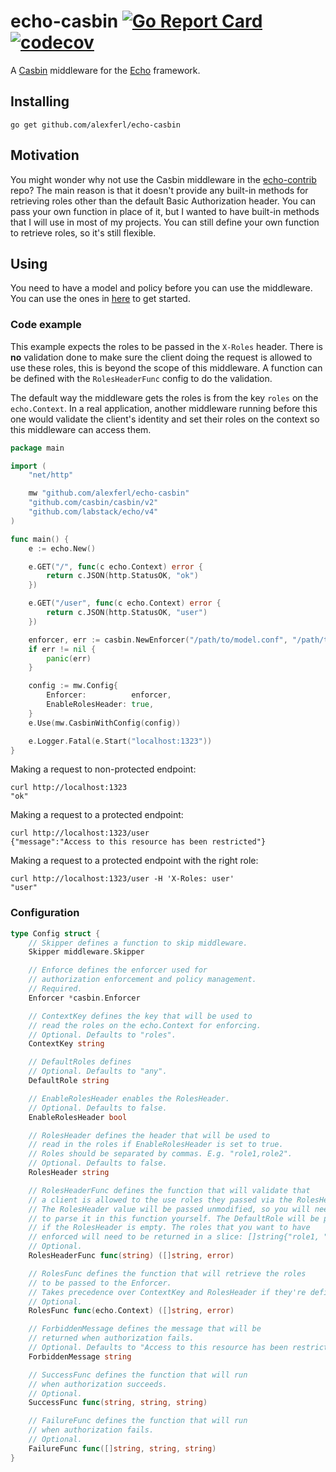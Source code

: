 # echo-casbin [![Go Report Card](https://goreportcard.com/badge/github.com/alexferl/echo-casbin)](https://goreportcard.com/report/github.com/alexferl/echo-casbin) [![codecov](https://codecov.io/gh/alexferl/echo-casbin/branch/master/graph/badge.svg)](https://codecov.io/gh/alexferl/echo-casbin)

A [Casbin](https://casbin.io/) middleware for the [Echo](https://github.com/labstack/echo) framework.

## Installing
```shell
go get github.com/alexferl/echo-casbin
```

## Motivation
You might wonder why not use the Casbin middleware in the [echo-contrib](https://github.com/labstack/echo-contrib/tree/master/casbin) repo?
The main reason is that it doesn't provide any built-in methods for retrieving roles other than the default
Basic Authorization header. You can pass your own function in place of it, but I wanted to have built-in methods
that I will use in most of my projects. You can still define your own function to retrieve roles, so it's still flexible.

## Using
You need to have a model and policy before you can use the middleware. You can use the ones in [here](fixtures) to get
started.

### Code example
This example expects the roles to be passed in the `X-Roles` header. There is **no** validation done to make sure the
client doing the request is allowed to use these roles, this is beyond the scope of this middleware. A function can be
defined with the `RolesHeaderFunc` config to do the validation.

The default way the middleware gets the roles is from the key `roles` on the `echo.Context`. In a real application,
another middleware running before this one would validate the client's identity and set their roles on the context so
this middleware can access them.

```go
package main

import (
	"net/http"

	mw "github.com/alexferl/echo-casbin"
	"github.com/casbin/casbin/v2"
	"github.com/labstack/echo/v4"
)

func main() {
	e := echo.New()

	e.GET("/", func(c echo.Context) error {
		return c.JSON(http.StatusOK, "ok")
	})

	e.GET("/user", func(c echo.Context) error {
		return c.JSON(http.StatusOK, "user")
	})

	enforcer, err := casbin.NewEnforcer("/path/to/model.conf", "/path/to/policy.csv")
	if err != nil {
		panic(err)
	}

	config := mw.Config{
		Enforcer:          enforcer,
		EnableRolesHeader: true,
	}
	e.Use(mw.CasbinWithConfig(config))

	e.Logger.Fatal(e.Start("localhost:1323"))
}
```

Making a request to non-protected endpoint:
```shell
curl http://localhost:1323
"ok"
```

Making a request to a protected endpoint:
```shell
curl http://localhost:1323/user
{"message":"Access to this resource has been restricted"}
```

Making a request to a protected endpoint with the right role:
```shell
curl http://localhost:1323/user -H 'X-Roles: user'
"user"
```

### Configuration
```go
type Config struct {
	// Skipper defines a function to skip middleware.
	Skipper middleware.Skipper

	// Enforce defines the enforcer used for
	// authorization enforcement and policy management.
	// Required.
	Enforcer *casbin.Enforcer

	// ContextKey defines the key that will be used to
	// read the roles on the echo.Context for enforcing.
	// Optional. Defaults to "roles".
	ContextKey string

	// DefaultRoles defines
	// Optional. Defaults to "any".
	DefaultRole string

	// EnableRolesHeader enables the RolesHeader.
	// Optional. Defaults to false.
	EnableRolesHeader bool

	// RolesHeader defines the header that will be used to
	// read in the roles if EnableRolesHeader is set to true.
	// Roles should be separated by commas. E.g. "role1,role2".
	// Optional. Defaults to false.
	RolesHeader string

	// RolesHeaderFunc defines the function that will validate that
	// a client is allowed to the use roles they passed via the RolesHeader.
	// The RolesHeader value will be passed unmodified, so you will need
	// to parse it in this function yourself. The DefaultRole will be passed
	// if the RolesHeader is empty. The roles that you want to have
	// enforced will need to be returned in a slice: []string{"role1, "role2"}.
	// Optional.
	RolesHeaderFunc func(string) ([]string, error)

	// RolesFunc defines the function that will retrieve the roles
	// to be passed to the Enforcer.
	// Takes precedence over ContextKey and RolesHeader if they're defined.
	// Optional.
	RolesFunc func(echo.Context) ([]string, error)

	// ForbiddenMessage defines the message that will be
	// returned when authorization fails.
	// Optional. Defaults to "Access to this resource has been restricted".
	ForbiddenMessage string

	// SuccessFunc defines the function that will run
	// when authorization succeeds.
	// Optional.
	SuccessFunc func(string, string, string)

	// FailureFunc defines the function that will run
	// when authorization fails.
	// Optional.
	FailureFunc func([]string, string, string)
}
```
